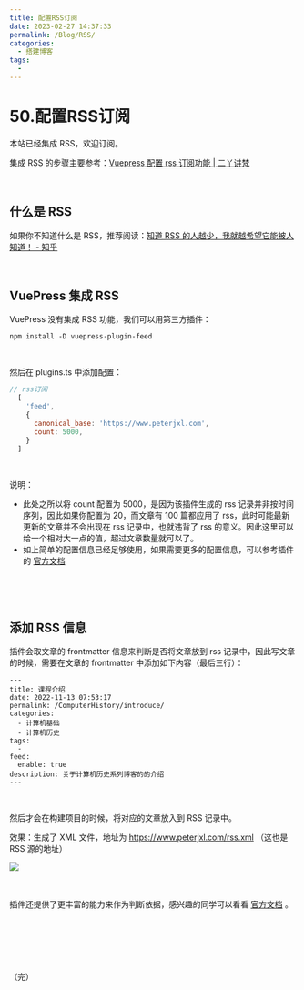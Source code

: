 ```yaml
---
title: 配置RSS订阅
date: 2023-02-27 14:37:33
permalink: /Blog/RSS/
categories:
  - 搭建博客
tags:
  - 
---
```


# 50.配置RSS订阅

本站已经集成 RSS，欢迎订阅。

集成 RSS 的步骤主要参考：[Vuepress 配置 rss 订阅功能 | 二丫讲梵](https://wiki.eryajf.net/pages/dbc829/)

‍

## 什么是 RSS

如果你不知道什么是 RSS，推荐阅读：[知道 RSS 的人越少，我就越希望它能被人知道！ - 知乎](https://zhuanlan.zhihu.com/p/349349861)

‍

## VuePress 集成 RSS

VuePress 没有集成 RSS 功能，我们可以用第三方插件：

```
npm install -D vuepress-plugin-feed
```

‍

然后在 plugins.ts 中添加配置：

```js
// rss订阅
  [ 
    'feed', 
    {
      canonical_base: 'https://www.peterjxl.com',
      count: 5000,
    } 
  ]
```

‍

说明：

* 此处之所以将 count 配置为 5000，是因为该插件生成的 rss 记录并非按时间序列，因此如果你配置为 20，而文章有 100 篇都应用了 rss，此时可能最新更新的文章并不会出现在 rss 记录中，也就违背了 rss 的意义。因此这里可以给一个相对大一点的值，超过文章数量就可以了。
* 如上简单的配置信息已经足够使用，如果需要更多的配置信息，可以参考插件的 [官方文档](https://github.com/webmasterish/vuepress-plugin-feed#usage)

‍

‍

## 添加 RSS 信息

插件会取文章的 frontmatter 信息来判断是否将文章放到 rss 记录中，因此写文章的时候，需要在文章的 frontmatter 中添加如下内容（最后三行）：

```
---
title: 课程介绍
date: 2022-11-13 07:53:17
permalink: /ComputerHistory/introduce/
categories:
  - 计算机基础
  - 计算机历史
tags:
  - 
feed:
  enable: true
description: 关于计算机历史系列博客的的介绍
---
```

‍

然后才会在构建项目的时候，将对应的文章放入到 RSS 记录中。

效果：生成了 XML 文件，地址为 https://www.peterjxl.com/rss.xml （这也是 RSS 源的地址）

​![](https://image.peterjxl.com/blog/image-20240107094653-k3f09bp.png)​

‍

插件还提供了更丰富的能力来作为判断依据，感兴趣的同学可以看看 [官方文档](https://github.com/webmasterish/vuepress-plugin-feed#usage) 。

‍

‍

‍

（完）

‍
